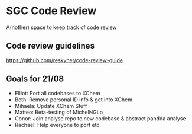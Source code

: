 # SGC Code Review
A(nother) space to keep track of code review

## Code review guidelines

https://github.com/reskyner/code-review-guide

## Goals for 21/08

- Elliot: Port all codebases to XChem
- Beth: Remove personal ID info & get into XChem
- Mihaela: Update XChem Stuff
- Matteo: Beta-testing of MichelNGLo
- Conor: Join analyse repo to new codebase & abstract pandda analyse
- Rachael: Help everyone to port etc.
